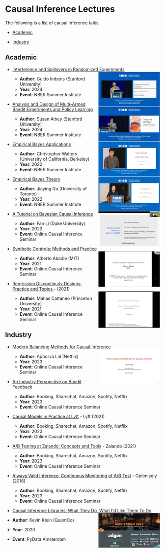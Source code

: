 # Causal Inference Lectures

The following is a list of causal inference talks.

- [Academic](#academic)

- [Industry](#industry)


## Academic

- [Interference and Spillovers in Randomized Experiments <img align="right" width="200" src="img/talks/interference_and_spillovers.png">](https://www.youtube.com/watch?v=i5kyzT_CpwQ)
  - **Author**: Guido Imbens (Stanford University)
  - **Year**: 2024
  - **Event**: NBER Summer Institute
 
- [Analysis and Design of Multi-Armed Bandit Experiments and Policy Learning <img align="right" width="200" src="img/talks/multi_armed_experiments.png">](https://www.youtube.com/watch?v=I6GyDWh8kfw)
  - **Author**: Susan Athey (Stanford University)
  - **Year**: 2024
  - **Event**: NBER Summer Institute

- [Empirical Bayes Applications <img align="right" width="200" src="img/talks/empirical_bayes_applications.png">](https://www.youtube.com/watch?v=SdWt8xAAF_4)
  - **Author**: Christopher Walters (University of California, Berkeley)
  - **Year**: 2022
  - **Event**: NBER Summer Institute
 
- [Empirical Bayes Theory <img align="right" width="200" src="img/talks/empirical_bayes_theory.png">](https://www.youtube.com/watch?v=z0cdgtcWs0c)
  - **Author**: Jiaying Gu (University of Toronto)
  - **Year**: 2022
  - **Event**: NBER Summer Institute

- [A Tutorial on Bayesian Causal Inference <img align="right" width="200" src="img/talks/bayesian_causal_inference.png">](https://www.youtube.com/watch?v=9pZtsVA6o4o)
  - **Author**: Fan Li (Duke University)
  - **Year**: 2022
  - **Event**: Online Causal Inference Seminar

- [Synthetic Controls: Methods and Practice <img align="right" width="200" src="img/talks/synthetic_controls.png">](https://www.youtube.com/watch?v=oDNaOpNK6G4)
  - **Author**: Alberto Abadie (MIT)
  - **Year**: 2021
  - **Event**: Online Causal Inference Seminar

- [Regression Discontinuity Designs: Practice and Topics <img align="right" width="200" src="img/talks/regression_discontinuity_designs.png">](https://www.youtube.com/watch?v=bFNUeTXOnQ4) - (2021)
  - **Author**: Matias Cattaneo (Princeton University)
  - **Year**: 2021
  - **Event**: Online Causal Inference Seminar


## Industry

- [Modern Balancing Methods for Causal Inference <img align="right" width="200" src="img/talks/modern_balancing_methods.png">](https://www.youtube.com/watch?v=CO9VnGy3esI)
  - **Author**: Apoorva Lal (Netflix)
  - **Year**: 2023
  - **Event**: Online Causal Inference Seminar

- [An Industry Perspective on Bandit Feedback](https://www.youtube.com/watch?v=NkVWwZKdMac)
  - **Author**: Booking, Sharechat, Amazon, Spotify, Netflix
  - **Year**: 2023
  - **Event**: Online Causal Inference Seminar

- [Causal Models in Practice at Lyft](https://twimlai.com/podcast/twimlai/causal-models-practice-lyft-sean-taylor/) - Lyft (2021)
  - **Author**: Booking, Sharechat, Amazon, Spotify, Netflix
  - **Year**: 2023
  - **Event**: Online Causal Inference Seminar
 
- [A/B Testing at Zalando: Concepts and Tools](https://www.youtube.com/watch?v=wmEAUfkLk50) - Zalando (2021)
  - **Author**: Booking, Sharechat, Amazon, Spotify, Netflix
  - **Year**: 2023
  - **Event**: Online Causal Inference Seminar

- [Always Valid Inference: Continuous Monitoring of A/B Test](https://www.youtube.com/watch?v=BanBrr3Hzm8) - Optimizely (2016)
  - **Author**: Booking, Sharechat, Amazon, Spotify, Netflix
  - **Year**: 2023
  - **Event**: Online Causal Inference Seminar

 - [Causal Inference Libraries: What They Do, What I'd Like Them To Do <img align="right" width="200" src="img/talks/causal_inference_libraries.png">](https://www.youtube.com/watch?v=cRS4yZt6OU4)
  - **Author**: Kevin Klein (QuantCo)
  - **Year**: 2023
  - **Event**: PyData Amsterdam
